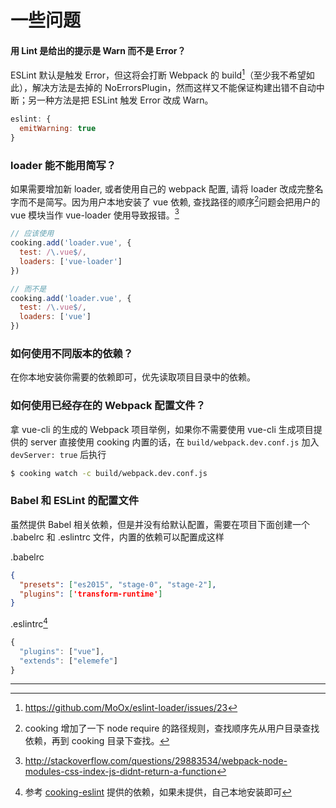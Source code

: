 # 一些问题

#### 用 Lint 是给出的提示是 Warn 而不是 Error？

ESLint 默认是触发 Error，但这将会打断 Webpack 的 build[^1]（至少我不希望如此），解决方法是去掉的 NoErrorsPlugin，然而这样又不能保证构建出错不自动中断；另一种方法是把 ESLint 触发 Error 改成 Warn。
```javascript
eslint: {
  emitWarning: true
}
```

### loader 能不能用简写？
如果需要增加新 loader, 或者使用自己的 webpack 配置, 请将 loader 改成完整名字而不是简写。因为用户本地安装了 vue 依赖, 查找路径的顺序[^2]问题会把用户的 vue 模块当作 vue-loader 使用导致报错。[^3]

```javascript
// 应该使用
cooking.add('loader.vue', {
  test: /\.vue$/,
  loaders: ['vue-loader']
})

// 而不是
cooking.add('loader.vue', {
  test: /\.vue$/,
  loaders: ['vue']
})
```

### 如何使用不同版本的依赖？
在你本地安装你需要的依赖即可，优先读取项目目录中的依赖。

### 如何使用已经存在的 Webpack 配置文件？
拿 vue-cli 的生成的 Webpack 项目举例，如果你不需要使用 vue-cli 生成项目提供的 server 直接使用 cooking 内置的话，在 `build/webpack.dev.conf.js` 加入 `devServer: true` 后执行
```bash
$ cooking watch -c build/webpack.dev.conf.js
```

### Babel 和 ESLint 的配置文件
虽然提供 Babel 相关依赖，但是并没有给默认配置，需要在项目下面创建一个 .babelrc 和 .eslintrc 文件，内置的依赖可以配置成这样

.babelrc
```json
{
  "presets": ["es2015", "stage-0", "stage-2"],
  "plugins": ['transform-runtime']
}
```

.eslintrc[^4]
```javascript
{
  "plugins": ["vue"],
  "extends": ["elemefe"]
}
```


-------------
[^1]: https://github.com/MoOx/eslint-loader/issues/23

[^2]: cooking 增加了一下 node require 的路径规则，查找顺序先从用户目录查找依赖，再到 cooking 目录下查找。

[^3]: http://stackoverflow.com/questions/29883534/webpack-node-modules-css-index-js-didnt-return-a-function

[^4]: 参考 [cooking-eslint](https://github.com/cookingjs/cooking-lint) 提供的依赖，如果未提供，自己本地安装即可
